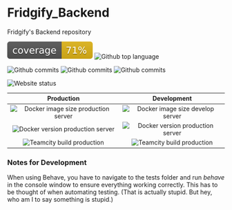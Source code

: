 # Fridgify_Backend
Fridgify's Backend repository

![Code coverage](coverage/coverage.svg?) ![Github top language](https://img.shields.io/github/languages/top/fridgify/Fridgify_Backend)

![Github commits](https://img.shields.io/github/commit-activity/w/fridgify/Fridgify_Backend) ![Github commits](https://img.shields.io/github/commit-activity/m/fridgify/Fridgify_Backend)
![Github commits](https://img.shields.io/github/commit-activity/y/fridgify/Fridgify_Backend)

![Website status](https://img.shields.io/website?url=https%3A%2F%2Ffridgify.donkz.dev%2F)

| Production   |      Development |
|:----------:|:-------------:|
| ![Docker image size production server](https://img.shields.io/docker/image-size/fridgify/fridgify/latest) |  ![Docker image size develop server](https://img.shields.io/docker/image-size/fridgify/fridgify/develop-latest)  |
| ![Docker version production server](https://img.shields.io/docker/v/fridgify/fridgify/latest?color=blue) | ![Docker version production server](https://img.shields.io/docker/v/fridgify/fridgify/develop-latest?color=blue) |
| ![Teamcity build production](https://img.shields.io/teamcity/build/e/Fridgify_DeployFridgifyProduction?server=https%3A%2F%2Ffridgify-tc.donkz.dev) |    ![Teamcity build production](https://img.shields.io/teamcity/build/e/Fridgify_DeployFridgifyDevelopment?server=https%3A%2F%2Ffridgify-tc.donkz.dev)   |


### Notes for Development
When using Behave, you have to navigate to the tests folder and run *behave* in the
console window to ensure everything working correctly. This has to be thought of when
automating testing. (That is actually stupid. But hey, who am I to say something is
stupid.)